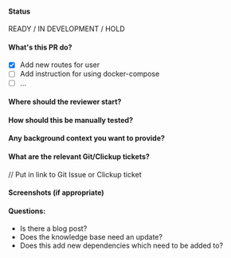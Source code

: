 <!--
# Title
- Put [WIP] in front of the Pull Request that you are working on
- Clear [WIP] after you completed and ping the reviewer

# Body
- You have to fill out all the sections
- Put N/A if the section is nil
-->

#### Status

READY / IN DEVELOPMENT / HOLD

#### What's this PR do?

- [x] Add new routes for user
- [ ] Add instruction for using docker-compose
- [ ] ...

#### Where should the reviewer start?

#### How should this be manually tested?

#### Any background context you want to provide?

#### What are the relevant Git/Clickup tickets?

// Put in link to Git Issue or Clickup ticket

#### Screenshots (if appropriate)

#### Questions:

- Is there a blog post?
- Does the knowledge base need an update?
- Does this add new dependencies which need to be added to?
